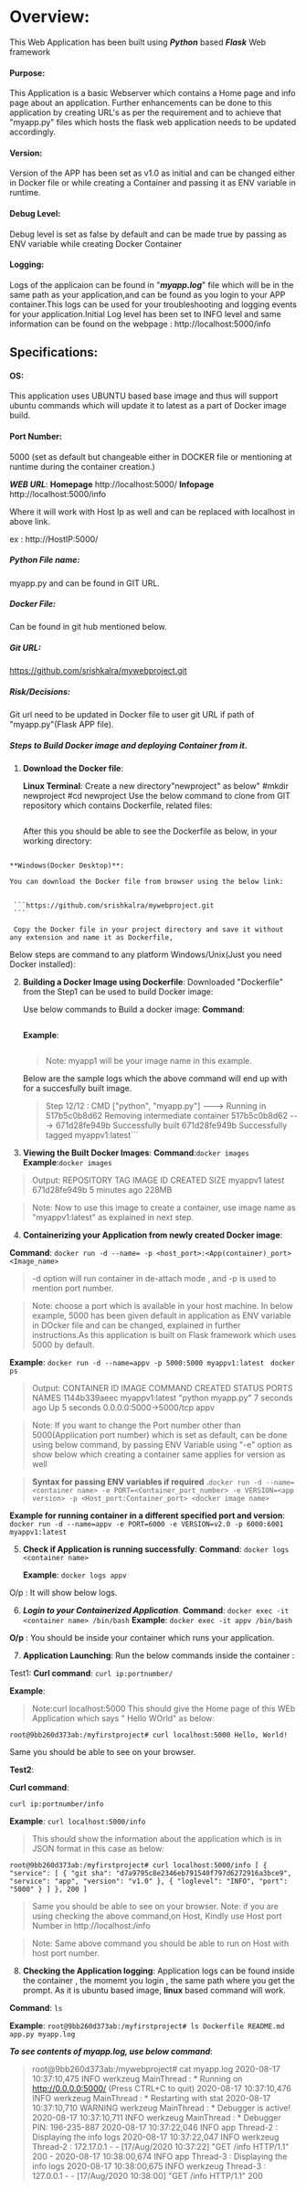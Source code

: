 # Overview:
 
This Web Application has been built using ***Python*** based ***Flask*** Web framework

#### Purpose: 
This Application is a basic Webserver which contains a Home page and info page about an application. Further enhancements can be done to this application by creating URL's as per the requirement and to achieve that "myapp.py" files which hosts the flask web application needs to be updated accordingly.

#### Version: 
Version of the APP has been set as v1.0 as initial and can be changed either in Docker file or while creating a Container and passing it as ENV variable in runtime.

#### Debug Level:
 Debug level is set as false by default and can be made true by passing as ENV variable while creating Docker Container

#### Logging: 
Logs of the applicaion can be found in "***myapp.log***" file which will be in the same path as your application,and can be found as you login to your APP container.This logs can be used for your troubleshooting and logging events for your application.Initial Log level has been set to INFO level and same information can be found on the webpage : http://localhost:5000/info
## Specifications:
#### OS: 
This application uses UBUNTU based base image and thus will support ubuntu commands which will update it to latest as a part of Docker image build.

#### Port Number:

5000 (set as default but changeable either in DOCKER file or mentioning at runtime during the container creation.)

***WEB URL***: 
**Homepage** http://localhost:5000/ 
**Infopage** http://localhost:5000/info

Where it will work with Host Ip as well and can be replaced with localhost in above link.

ex : http://HostIP:5000/

##### Python File name:
 myapp.py and can be found in GIT URL.

##### Docker File: 
Can be found in git hub mentioned below.

##### Git URL:
https://github.com/srishkalra/mywebproject.git

##### Risk/Decisions: 
Git url need to be updated in Docker file to user git URL if path of "myapp.py"(Flask APP file).

##### Steps to Build Docker image and deploying Container from it.

1) **Download the Docker file**:
   
   **Linux Terminal**: Create a new directory"newproject" as below" #mkdir newproject #cd newproject Use the below command to clone from GIT repository which contains Dockerfile, related files:

   ```git clone https://github.com/srishkalra/mywebproject.git
   ``` 

   After this you should be able to see the Dockerfile as below, in your working directory:
  ``` [root#mywebproject]# ls myapp.py Dockerfile README.md
  ```


   
    **Windows(Docker Desktop)**:

    You can download the Docker file from browser using the below link:


     ```https://github.com/srishkalra/mywebproject.git
     ```

     Copy the Docker file in your project directory and save it without any extension and name it as Dockerfile,
 
 Below steps are command to any platform Windows/Unix(Just you need Docker installed):

2) **Building a Docker Image using Dockerfile**:
Downloaded "Dockerfile" from the Step1 can be used to build Docker image:

    Use below commands to Build a docker image:
    **Command**:
    ```docker build -t <imagename>. 
    ```

    **Example**: 
    ```docker build -t myappv1 .
    ```

    >Note: myapp1 will be your image name in this example.

    Below are the sample logs which the above command will end up with for a succesfully built image.

   >Step 12/12 : CMD ["python", "myapp.py"] ---> Running in 517b5c0b8d62 Removing intermediate container 517b5c0b8d62 ---> 671d28fe949b Successfully built 671d28fe949b Successfully tagged myappv1:latest```
 
3) **Viewing the Built Docker Images**:
**Command**:```docker images```
**Example**:```docker images ```
>Output: REPOSITORY TAG IMAGE ID CREATED SIZE myappv1 latest 671d28fe949b 5 minutes ago 228MB

>Note: Now to use this image to create a container, use image name as "myappv1:latest" as explained in next step.

4) **Containerizing your Application from newly created Docker image**:

**Command**: 
```docker run -d --name= -p <host_port>:<App(container)_port> <Image_name>```

>-d option will run container in de-attach mode , and -p is used to mention port number.

>Note: choose a port which is available in your host machine. In below example, 5000 has been given default in application as ENV variable in DOcker file and can be changed, explained in further instructions.As this application is built on Flask framework which uses 5000 by default.

**Example**: 
```docker run -d --name=appv -p 5000:5000 myappv1:latest ```
```docker ps```
>Output:  CONTAINER ID IMAGE COMMAND CREATED STATUS PORTS NAMES 1144b339aeec myappv1:latest "python myapp.py" 7 seconds ago Up 5 seconds 0.0.0.0:5000->5000/tcp appv

>Note: If you want to change the Port number other than 5000(Application port number) which is set as default, can be done using below command, by passing ENV Variable using "-e" option as show below which creating a container same applies for version as well

>**Syntax for passing ENV variables if required**
.```docker run -d --name=<container name> -e PORT=<Container_port_number> -e VERSION=<app version> -p <Host_port:Container_port> <docker image name>```

**Example for running container in a different specified port and version**:
```docker run -d --name=appv -e PORT=6000 -e VERSION=v2.0 -p 6000:6001 myappv1:latest```

5) **Check if Application is running successfully**: 
   **Command**: 
   ```docker logs <container name>```
   
   **Example**:
    ```docker logs appv```

O/p : It will show below logs.

6) ***Login to your Containerized Application***.
 **Command**:
  ```docker exec -it <container name> /bin/bash```
  **Example**:
   ```docker exec -it appv /bin/bash```

  **O/p** : You should be inside your container which runs your application.

7) **Application Launching**:
    Run the below commands inside the container :

Test1: 
**Curl command**: 
```curl ip:portnumber/```

**Example**:
>Note:curl localhost:5000 This should give the Home page of this WEb Application which says " Hello WOrld" as below:

```root@9bb260d373ab:/myfirstproject# curl localhost:5000 Hello, World!```

Same you should be able to see on your browser.

**Test2**:

**Curl command**: 

```curl ip:portnumber/info```

**Example**: 
```curl localhost:5000/info```

 >This should show the information about the application which is in JSON format in this case as below:

```root@9bb260d373ab:/myfirstproject# curl localhost:5000/info [ { "service": [ { "git sha": "d7a9795c8e2346eb791540f797d6272916a3bce9", "service": "app", "version": "v1.0" }, { "loglevel": "INFO", "port": "5000" } ] }, 200 ]```

>Same you should be able to see on your browser. Note: if you are using checking the above command,on Host, Kindly use Host port Number in http://localhost:/info

> Note: Same above command you should be able to run on Host with host port number.

   8) **Checking the Application logging**:
Application logs can be found inside the container , the momemt you login , the same path where you get the prompt. As it is ubuntu based image, **linux** based command will work.

**Command**: ```ls```

**Example**: 
```root@9bb260d373ab:/myfirstproject# ls Dockerfile README.md app.py myapp.log```

   ***To see contents of myapp.log, use below command***:

>root@9bb260d373ab:/mywebproject# cat myapp.log 2020-08-17 10:37:10,475 INFO werkzeug MainThread : * Running on http://0.0.0.0:5000/ (Press CTRL+C to quit) 2020-08-17 10:37:10,476 INFO werkzeug MainThread : * Restarting with stat 2020-08-17 10:37:10,710 WARNING werkzeug MainThread : * Debugger is active! 2020-08-17 10:37:10,711 INFO werkzeug MainThread : * Debugger PIN: 196-235-887 2020-08-17 10:37:22,046 INFO app Thread-2 : Displaying the info logs 2020-08-17 10:37:22,047 INFO werkzeug Thread-2 : 172.17.0.1 - - [17/Aug/2020 10:37:22] "GET /info HTTP/1.1" 200 - 2020-08-17 10:38:00,674 INFO app Thread-3 : Displaying the info logs 2020-08-17 10:38:00,675 INFO werkzeug Thread-3 : 127.0.0.1 - - [17/Aug/2020 10:38:00] "GET /info HTTP/1.1" 200
